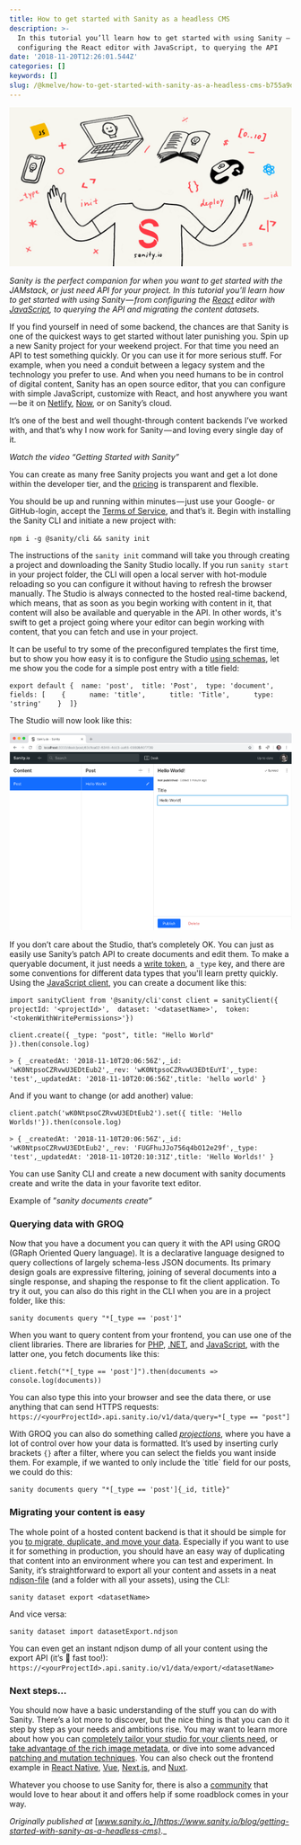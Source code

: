 ```yaml
---
title: How to get started with Sanity as a headless CMS
description: >-
  In this tutorial you’ll learn how to get started with using Sanity — from
  configuring the React editor with JavaScript, to querying the API
date: '2018-11-20T12:26:01.544Z'
categories: []
keywords: []
slug: /@kmelve/how-to-get-started-with-sanity-as-a-headless-cms-b755a9de1770
---
```


![](img/1__IBnXvzJXKPj__y__pN3ey5Gg.png)

_Sanity is the perfect companion for when you want to get started with the JAMstack, or just need API for your project. In this tutorial you’ll learn how to get started with using Sanity — from configuring the_ [_React_](https://hackernoon.com/tagged/react) _editor with_ [_JavaScript_](https://hackernoon.com/tagged/javascript)_, to querying the API and migrating the content datasets._

If you find yourself in need of some backend, the chances are that Sanity is one of the quickest ways to get started without later punishing you. Spin up a new Sanity project for your weekend project. For that time you need an API to test something quickly. Or you can use it for more serious stuff. For example, when you need a conduit between a legacy system and the technology you prefer to use. And when you need humans to be in control of digital content, Sanity has an open source editor, that you can configure with simple JavaScript, customize with React, and host anywhere you want — be it on [Netlify](https://netify.com/), [Now](https://zeit.co/now), or on Sanity’s cloud.

It’s one of the best and well thought-through content backends I’ve worked with, and that’s why I now work for Sanity — and loving every single day of it.

_Watch the video “Getting Started with Sanity”_

You can create as many free Sanity projects you want and get a lot done within the developer tier, and the [pricing](https://www.sanity.io/pricing) is transparent and flexible.

You should be up and running within minutes — just use your Google- or GitHub-login, accept the [Terms of Service](https://www.sanity.io/legal/tos), and that’s it. Begin with installing the Sanity CLI and initiate a new project with:

`npm i -g @sanity/cli && sanity init`

The instructions of the `sanity init` command will take you through creating a project and downloading the Sanity Studio locally. If you run `sanity start` in your project folder, the CLI will open a local server with hot-module reloading so you can configure it without having to refresh the browser manually. The Studio is always connected to the hosted real-time backend, which means, that as soon as you begin working with content in it, that content will also be available and queryable in the API. In other words, it's swift to get a project going where your editor can begin working with content, that you can fetch and use in your project.

It can be useful to try some of the preconfigured templates the first time, but to show you how easy it is to configure the Studio [using schemas](https://www.sanity.io/docs/content-studio/the-schema), let me show you the code for a simple post entry with a title field:

```
export default {  name: 'post',  title: 'Post',  type: 'document',  fields: [    {      name: 'title',      title: 'Title',      type: 'string'    }  ]}
```

The Studio will now look like this:

![](img/1__v6k__mKWQQ6I____48HXGriFw.png)

If you don’t care about the Studio, that’s completely OK. You can just as easily use Sanity’s patch API to create documents and edit them. To make a queryable document, it just needs a [write token](https://www.sanity.io/docs/http-auth), a `_type` key, and there are some conventions for different data types that you'll learn pretty quickly. Using the [JavaScript client](https://www.sanity.io/docs/client-libraries/js-client), you can create a document like this:

```
import sanityClient from '@sanity/cli'const client = sanityClient({  projectId: '<projectId>',  dataset: '<datasetName>',  token: '<tokenWithWritePermissions>'})
```

```
client.create({ _type: "post", title: "Hello World" }).then(console.log)
```

```
> { _createdAt: '2018-11-10T20:06:56Z',_id: 'wK0NtpsoCZRvwU3EDtEub2',_rev: 'wK0NtpsoCZRvwU3EDtEuYI',_type: 'test',_updatedAt: '2018-11-10T20:06:56Z',title: 'hello world' }
```

And if you want to change (or add another) value:

```
client.patch('wK0NtpsoCZRvwU3EDtEub2').set({ title: 'Hello Worlds!'}).then(console.log)
```

```
> { _createdAt: '2018-11-10T20:06:56Z',_id: 'wK0NtpsoCZRvwU3EDtEub2',_rev: 'FUGFhuJJo756q4bO12e29f',_type: 'test',_updatedAt: '2018-11-10T20:10:31Z',title: 'Hello Worlds!' }
```

You can use Sanity CLI and create a new document with sanity documents create and write the data in your favorite text editor.

Example of ”_sanity documents create”_

### Querying data with GROQ

Now that you have a document you can query it with the API using GROQ (GRaph Oriented Query language). It is a declarative language designed to query collections of largely schema-less JSON documents. Its primary design goals are expressive filtering, joining of several documents into a single response, and shaping the response to fit the client application. To try it out, you can also do this right in the CLI when you are in a project folder, like this:

```
sanity documents query "*[_type == 'post']"
```

When you want to query content from your frontend, you can use one of the client libraries. There are libraries for [PHP](https://packagist.org/packages/sanity/sanity-php), [.NET](https://github.com/oslofjord/sanity-linq), and [JavaScript](https://www.npmjs.com/package/@sanity/client), with the latter one, you fetch documents like this:

```
client.fetch("*[_type == 'post']").then(documents => console.log(documents))
```

You can also type this into your browser and see the data there, or use anything that can send HTTPS requests: `https://<yourProjectId>.api.sanity.io/v1/data/query=*[_type == "post"]`

With GROQ you can also do something called [_projections_](https://www.sanity.io/docs/groq/groq-pipeline-components), where you have a lot of control over how your data is formatted. It’s used by inserting curly brackets `{}` after a filter, where you can select the fields you want inside them. For example, if we wanted to only include the \`title\` field for our posts, we could do this:

```
sanity documents query "*[_type == 'post']{_id, title}"
```

### Migrating your content is easy

The whole point of a hosted content backend is that it should be simple for you [to migrate, duplicate, and move your data](https://www.sanity.io/docs/migrating-data). Especially if you want to use it for something in production, you should have an easy way of duplicating that content into an environment where you can test and experiment. In Sanity, it’s straightforward to export all your content and assets in a neat [ndjson-file](http://ndjson.org/) (and a folder with all your assets), using the CLI:

```
sanity dataset export <datasetName>
```

And vice versa:

```
sanity dataset import datasetExport.ndjson
```

You can even get an instant ndjson dump of all your content using the export API (it’s 🚀 fast too!): `https://<yourProjectId>.api.sanity.io/v1/data/export/<datasetName>`

### Next steps…

You should now have a basic understanding of the stuff you can do with Sanity. There’s a lot more to discover, but the nice thing is that you can do it step by step as your needs and ambitions rise. You may want to learn more about how you can [completely tailor your studio for your clients need](https://www.sanity.io/docs/content-studio/structure-builder), or [take advantage of the rich image metadata](https://css-tricks.com/five-interesting-ways-to-use-sanity-io-for-image-art-direction/), or dive into some advanced [patching and mutation techniques](https://www.sanity.io/docs/http-api/http-patches). You can also check out the frontend example in [React Native](https://github.com/sanity-io/example-app-react-native), [Vue](https://github.com/sanity-io/example-frontend-vue-js), [Next.js](https://github.com/sanity-io/example-frontend-next-js), and [Nuxt](https://github.com/sanity-io/example-ecommerce-snipcart-vue).

Whatever you choose to use Sanity for, there is also a [community](https://slack.sanity.io/) that would love to hear about it and offers help if some roadblock comes in your way.

_Originally published at_ [_www.sanity.io_](https://www.sanity.io/blog/getting-started-with-sanity-as-a-headless-cms)_._